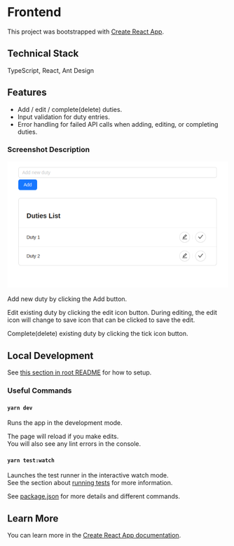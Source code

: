 # Frontend

This project was bootstrapped with [Create React App](https://github.com/facebook/create-react-app).

## Technical Stack

TypeScript, React, Ant Design

## Features

- Add / edit / complete(delete) duties.
- Input validation for duty entries.
- Error handling for failed API calls when adding, editing, or completing duties.

### Screenshot Description

![screenshot](./screenshot.png?raw=true 'screenshot')

Add new duty by clicking the Add button.

Edit existing duty by clicking the edit icon button. During editing, the edit icon will change to save icon that can be clicked to save the edit.

Complete(delete) existing duty by clicking the tick icon button.

## Local Development

See [this section in root README](../README.md#setup) for how to setup.

### Useful Commands

#### `yarn dev`

Runs the app in the development mode.

The page will reload if you make edits.\
You will also see any lint errors in the console.

#### `yarn test:watch`

Launches the test runner in the interactive watch mode.\
See the section about [running tests](https://facebook.github.io/create-react-app/docs/running-tests) for more information.

See [package.json](./package.json) for more details and different commands.

## Learn More

You can learn more in the [Create React App documentation](https://facebook.github.io/create-react-app/docs/getting-started).
